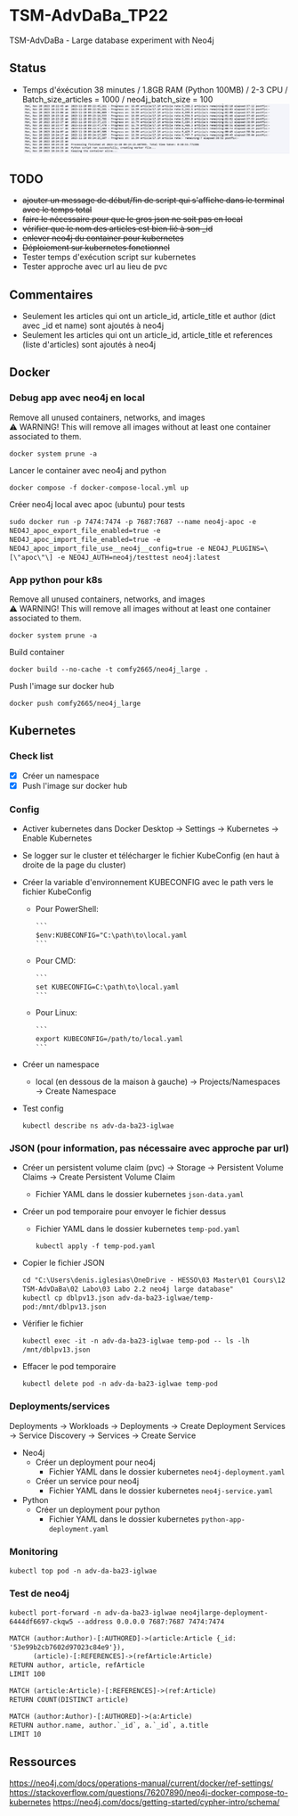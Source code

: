 # TSM-AdvDaBa_TP22

TSM-AdvDaBa - Large database experiment with Neo4j

## Status

- Temps d'éxécution 38 minutes / 1.8GB RAM (Python 100MB) / 2-3 CPU / Batch_size_articles = 1000 / neo4j_batch_size = 100
![Test avec approche url](image-1.png)

## TODO

- ~~ajouter un message de début/fin de script qui s'affiche dans le terminal avec le temps total~~
- ~~faire le nécessaire pour que le gros json ne soit pas en local~~
- ~~vérifier que le nom des articles est bien lié à son _id~~
- ~~enlever neo4j du container pour kubernetes~~
- ~~Déploiement sur kubernetes fonctionnel~~
- Tester temps d'exécution script sur kubernetes
- Tester approche avec url au lieu de pvc

## Commentaires

- Seulement les articles qui ont un article_id, article_title et author (dict avec _id et name) sont ajoutés à neo4j
- Seulement les articles qui ont un article_id, article_title et references (liste d'articles) sont ajoutés à neo4j

## Docker

### Debug app avec neo4j en local

Remove all unused containers, networks, and images  
    ⚠️ WARNING! This will remove all images without at least one container associated to them.  

```
docker system prune -a
```

Lancer le container avec neo4j and python

```
docker compose -f docker-compose-local.yml up
```

Créer neo4j local avec apoc (ubuntu) pour tests

```
sudo docker run -p 7474:7474 -p 7687:7687 --name neo4j-apoc -e NEO4J_apoc_export_file_enabled=true -e NEO4J_apoc_import_file_enabled=true -e NEO4J_apoc_import_file_use__neo4j__config=true -e NEO4J_PLUGINS=\[\"apoc\"\] -e NEO4J_AUTH=neo4j/testtest neo4j:latest
```

### App python pour k8s

Remove all unused containers, networks, and images  
    ⚠️ WARNING! This will remove all images without at least one container associated to them.  

```
docker system prune -a
```

Build container

```
docker build --no-cache -t comfy2665/neo4j_large .
```

Push l'image sur docker hub

```
docker push comfy2665/neo4j_large
```

## Kubernetes

### Check list

- [x] Créer un namespace
- [x] Push l'image sur docker hub

### Config

- Activer kubernetes dans Docker Desktop → Settings → Kubernetes → Enable Kubernetes
- Se logger sur le cluster et télécharger le fichier KubeConfig (en haut à droite de la page du cluster)
- Créer la variable d'environnement KUBECONFIG avec le path vers le fichier KubeConfig
  - Pour PowerShell:

        ```
        $env:KUBECONFIG="C:\path\to\local.yaml
        ```
  - Pour CMD:

        ```
        set KUBECONFIG=C:\path\to\local.yaml
        ```
  - Pour Linux:

        ```
        export KUBECONFIG=/path/to/local.yaml
        ```

- Créer un namespace
  - local (en dessous de la maison à gauche) → Projects/Namespaces → Create Namespace
- Test config

    ```
    kubectl describe ns adv-da-ba23-iglwae
    ```

### JSON (pour information, pas nécessaire avec approche par url)

- Créer un persistent volume claim (pvc) → Storage → Persistent Volume Claims → Create Persistent Volume Claim
  - Fichier YAML dans le dossier kubernetes `json-data.yaml`
- Créer un pod temporaire pour envoyer le fichier dessus
  - Fichier YAML dans le dossier kubernetes `temp-pod.yaml`

    ```
    kubectl apply -f temp-pod.yaml
    ```

- Copier le fichier JSON

    ```
    cd "C:\Users\denis.iglesias\OneDrive - HESSO\03 Master\01 Cours\12 TSM-AdvDaBa\02 Labo\03 Labo 2.2 neo4j large database"
    kubectl cp dblpv13.json adv-da-ba23-iglwae/temp-pod:/mnt/dblpv13.json
    ```

- Vérifier le fichier

    ```
    kubectl exec -it -n adv-da-ba23-iglwae temp-pod -- ls -lh /mnt/dblpv13.json
    ```

- Effacer le pod temporaire

    ```
    kubectl delete pod -n adv-da-ba23-iglwae temp-pod
    ```

### Deployments/services

Deployments → Workloads → Deployments → Create Deployment
Services → Service Discovery → Services → Create Service

- Neo4j
  - Créer un deployment pour neo4j
    - Fichier YAML dans le dossier kubernetes `neo4j-deployment.yaml`
  - Créer un service pour neo4j
    - Fichier YAML dans le dossier kubernetes `neo4j-service.yaml`
- Python
  - Créer un deployment pour python
    - Fichier YAML dans le dossier kubernetes `python-app-deployment.yaml`

### Monitoring

```
kubectl top pod -n adv-da-ba23-iglwae
```

### Test de neo4j

```
kubectl port-forward -n adv-da-ba23-iglwae neo4jlarge-deployment-6444df6697-ckqw5 --address 0.0.0.0 7687:7687 7474:7474
```

```
MATCH (author:Author)-[:AUTHORED]->(article:Article {_id: '53e99b2cb7602d97023c84e9'}),
      (article)-[:REFERENCES]->(refArticle:Article)
RETURN author, article, refArticle
LIMIT 100
```

```
MATCH (article:Article)-[:REFERENCES]->(ref:Article)
RETURN COUNT(DISTINCT article)
```

```
MATCH (author:Author)-[:AUTHORED]->(a:Article)
RETURN author.name, author.`_id`, a.`_id`, a.title
LIMIT 10
```

## Ressources

<https://neo4j.com/docs/operations-manual/current/docker/ref-settings/>
<https://stackoverflow.com/questions/76207890/neo4j-docker-compose-to-kubernetes>
<https://neo4j.com/docs/getting-started/cypher-intro/schema/>
